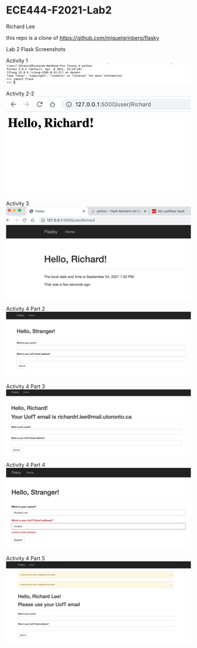 # ECE444-F2021-Lab2

Richard Lee

this repo is a clone of https://github.com/miguelgrinberg/flasky

Lab 2 Flask Screenshots

Activity 1
![A1](Activity1/FlaskSuccessScreenshot.png)

Activity 2-2
![A2-2](Activity2/Activity2-2Screenshot.png)

Activity 3
![A3](Activity3/Activity3screenshot.png)

Activity 4 Part 2
![A4P2](Activity4/Part2Screenshot.png)

Activity 4 Part 3
![A4P3](Activity4/Part3Screenshot.png)

Activity 4 Part 4
![A4P4](Activity4/Part4Screenshot.png)

Activity 4 Part 5
![A4P5](Activity4/Part5Screenshot.png)
